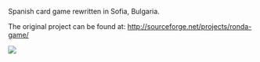 Spanish card game rewritten in Sofia, Bulgaria.

The original project can be found at: http://sourceforge.net/projects/ronda-game/

<img src='http://a.fsdn.com/con/app/proj/ronda-game/screenshots/screenshot.png'></img>